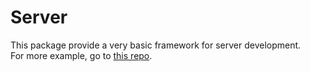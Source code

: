 # Server

This package provide a very basic framework for server development.  
For more example, go to [this repo](https://github.com/go-mc/server).